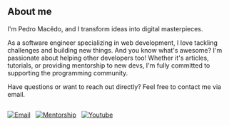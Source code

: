 
## About me

I'm Pedro Macêdo, and I transform ideas into digital masterpieces.  

As a software engineer specializing in web development, I love tackling challenges and building new things. And you know what's awesome? I'm passionate about helping other developers too! Whether it's articles, tutorials, or providing mentorship to new devs, I'm fully committed to supporting the programming community.

Have questions or want to reach out directly? Feel free to contact me via email.
## 
[![Email](https://img.shields.io/badge/Send%20Email-001F50?style=for-the-badge&logo=gmail&logoColor=white&logoSize=large&labelColor=001F50)](mailto:pedromacedoldev@gmail.com) &nbsp;
[![Mentorship](https://img.shields.io/badge/Schedule%20your%20Mentorship-001F50?style=for-the-badge&logo=calendly&logoColor=white&logoSize=large&labelColor=001F50)](https://calendly.com/pedromacedoldev/30min) &nbsp;
[![Youtube](https://img.shields.io/badge/Youtube%20Channel-001F50?style=for-the-badge&logo=youtube&logoColor=white&logoSize=large&labelColor=001F50)](https://www.youtube.com/@pedromacedol) &nbsp;







          
